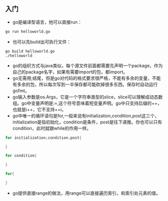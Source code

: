 ## 入门
- go是编译型语言，他可以直接run：
```bash
go run helloworld.go
```
- 也可以先build出可执行文件：
```
go build helloworld.go
./helloworld
```
- go的组织方式与java类似，每个源文件前面都需要先声明一个package，作为自己的package名字，如果有需要import的包，都import。
- go无需用;结尾，但是go对代码的格式要求很严格，不能有多余的变量，不能有多余的包，所以每次写到一半保存都可能砍掉很多东西。保存时自动运行gofmt。
- go输入参数是os.Args，它是一个字符串类型的slice，slice可以理解成动态数组。go中变量声明是:=,这个符号意味着短变量声明。go中只支持后缀的++，也就是i++，它不支持++i。
- go中唯一的循环语句是for,一般来说有initialization,condition,post这三个，initialization是指初始化，condition是条件，post是往下递推。你也可以只有condition，此时就跟while的作用一样。
```go
for initialization;condition;post{

}

for condition{

}

for{

}
```
- go提供直接range的做法，用range可以直接遍历索引，和索引处元素的值。